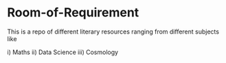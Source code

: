 # Room-of-Requirement

This is a repo of different literary resources ranging from different subjects like 

i) Maths
ii) Data Science
iii) Cosmology
